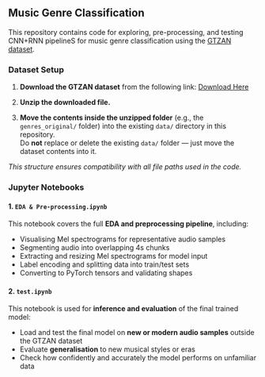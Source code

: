 ## Music Genre Classification 

This repository contains code for exploring, pre-processing, and testing CNN+RNN pipelineS for music genre classification using the [GTZAN dataset](https://www.kaggle.com/datasets/andradaolteanu/gtzan-dataset-music-genre-classification?resource=download).

### Dataset Setup

1. **Download the GTZAN dataset** from the following link:
   [Download Here](https://www.kaggle.com/datasets/andradaolteanu/gtzan-dataset-music-genre-classification?resource=download)

2. **Unzip the downloaded file.**

3. **Move the contents inside the unzipped folder** (e.g., the `genres_original/` folder) into the existing `data/` directory in this repository.  
   Do **not** replace or delete the existing `data/` folder — just move the dataset contents into it.

*This structure ensures compatibility with all file paths used in the code.*

### Jupyter Notebooks

#### 1. `EDA & Pre-processing.ipynb`

This notebook covers the full **EDA and preprocessing pipeline**, including:
  
- Visualising Mel spectrograms for representative audio samples  
- Segmenting audio into overlapping 4s chunks  
- Extracting and resizing Mel spectrograms for model input  
- Label encoding and splitting data into train/test sets  
- Converting to PyTorch tensors and validating shapes    

#### 2. `test.ipynb`

This notebook is used for **inference and evaluation** of the final trained model:

- Load and test the final model on **new or modern audio samples** outside the GTZAN dataset  
- Evaluate **generalisation** to new musical styles or eras  
- Check how confidently and accurately the model performs on unfamiliar data  



